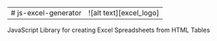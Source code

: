 <table>
  <tr>
    <td style="vertical-align:middle"># js-excel-generator</td>
    <td>![alt text][excel_logo]</td>
  </tr>
</table>
 
JavaScript Library for creating Excel Spreadsheets from HTML Tables

[excel_logo]: https://github.com/ecscstatsconsulting/js-excel-generator/raw/master/images/Microsoft_Excel_Logo.png "Microsoft Excel Logo"
